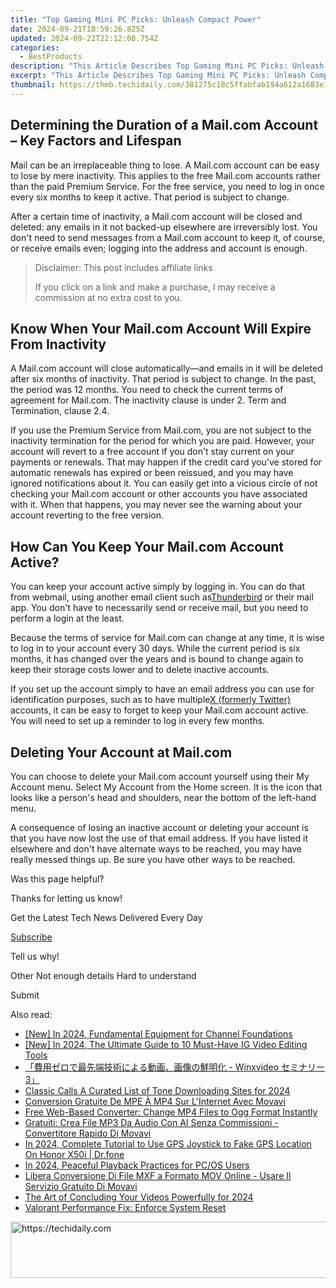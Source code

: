 ```yaml
---
title: "Top Gaming Mini PC Picks: Unleash Compact Power"
date: 2024-09-21T18:59:26.825Z
updated: 2024-09-22T22:12:08.754Z
categories:
  - BestProducts
description: "This Article Describes Top Gaming Mini PC Picks: Unleash Compact Power"
excerpt: "This Article Describes Top Gaming Mini PC Picks: Unleash Compact Power"
thumbnail: https://thmb.techidaily.com/381275c18c5ffabfab194a612a1683e1ab2c627fa1437abeac9a84f2773da4df.jpg
---
```


## Determining the Duration of a Mail.com Account – Key Factors and Lifespan
 Mail can be an irreplaceable thing to lose. A Mail.com account can be easy to lose by mere inactivity. This applies to the free Mail.com accounts rather than the paid Premium Service. For the free service, you need to log in once every six months to keep it active. That period is subject to change.

 After a certain time of inactivity, a Mail.com account will be closed and deleted: any emails in it not backed-up elsewhere are irreversibly lost. You don't need to send messages from a Mail.com account to keep it, of course, or receive emails even; logging into the address and account is enough.

>  Disclaimer: This post includes affiliate links
>
>  If you click on a link and make a purchase, I may receive a commission at no extra cost to you.
>

## Know When Your Mail.com Account Will Expire From Inactivity

 A Mail.com account will close automatically—and emails in it will be deleted after six months of inactivity. That period is subject to change. In the past, the period was 12 months. You need to check the current terms of agreement for Mail.com. The inactivity clause is under 2\. Term and Termination, clause 2.4.

 If you use the Premium Service from Mail.com, you are not subject to the inactivity termination for the period for which you are paid. However, your account will revert to a free account if you don't stay current on your payments or renewals. That may happen if the credit card you've stored for automatic renewals has expired or been reissued, and you may have ignored notifications about it. You can easily get into a vicious circle of not checking your Mail.com account or other accounts you have associated with it. When that happens, you may never see the warning about your account reverting to the free version.

## How Can You Keep Your Mail.com Account Active?

 You can keep your account active simply by logging in. You can do that from webmail, using another email client such as[Thunderbird](https://www.lifewire.com/mozilla-thunderbird-review-1173071) or their mail app. You don't have to necessarily send or receive mail, but you need to perform a login at the least.

 Because the terms of service for Mail.com can change at any time, it is wise to log in to your account every 30 days. While the current period is six months, it has changed over the years and is bound to change again to keep their storage costs lower and to delete inactive accounts.

 If you set up the account simply to have an email address you can use for identification purposes, such as to have multiple[X (formerly Twitter)](https://www.lifewire.com/what-exactly-is-twitter-2483331) accounts, it can be easy to forget to keep your Mail.com account active. You will need to set up a reminder to log in every few months.

## Deleting Your Account at Mail.com

 You can choose to delete your Mail.com account yourself using their My Account menu. Select My Account from the Home screen. It is the icon that looks like a person's head and shoulders, near the bottom of the left-hand menu.

 A consequence of losing an inactive account or deleting your account is that you have now lost the use of that email address. If you have listed it elsewhere and don't have alternate ways to be reached, you may have really messed things up. Be sure you have other ways to be reached.

Was this page helpful?

Thanks for letting us know!

 Get the Latest Tech News Delivered Every Day

[Subscribe](https://www.lifewire.com/#)

Tell us why!

 Other  Not enough details  Hard to understand

 Submit

<ins class="adsbygoogle"
     style="display:block"
     data-ad-format="autorelaxed"
     data-ad-client="ca-pub-7571918770474297"
     data-ad-slot="1223367746"></ins>

<ins class="adsbygoogle"
     style="display:block"
     data-ad-client="ca-pub-7571918770474297"
     data-ad-slot="8358498916"
     data-ad-format="auto"
     data-full-width-responsive="true"></ins>

<span class="atpl-alsoreadstyle">Also read:</span>
<div><ul>
<li><a href="https://youtube-lab.techidaily.com/n-2024-fundamental-equipment-for-channel-foundations/"><u>[New] In 2024, Fundamental Equipment for Channel Foundations</u></a></li>
<li><a href="https://instagram-videos.techidaily.com/new-in-2024-the-ultimate-guide-to-10-must-have-ig-video-editing-tools/"><u>[New] In 2024, The Ultimate Guide to 10 Must-Have IG Video Editing Tools</u></a></li>
<li><a href="https://some-knowledge.techidaily.com/winxvideo-3/"><u>「費用ゼロで最先端技術による動画、画像の鮮明化 - Winxvideo セミナリー3」</u></a></li>
<li><a href="https://extra-tips.techidaily.com/classic-calls-a-curated-list-of-tone-downloading-sites-for-2024/"><u>Classic Calls A Curated List of Tone Downloading Sites for 2024</u></a></li>
<li><a href="https://techtrends.techidaily.com/conversion-gratuite-de-mpe-a-mp4-sur-linternet-avec-movavi/"><u>Conversion Gratuite De MPE À MP4 Sur L'Internet Avec Movavi</u></a></li>
<li><a href="https://techtrends.techidaily.com/free-web-based-converter-change-mp4-files-to-ogg-format-instantly/"><u>Free Web-Based Converter: Change MP4 Files to Ogg Format Instantly</u></a></li>
<li><a href="https://techtrends.techidaily.com/gratuiti-crea-file-mp3-da-audio-con-ai-senza-commissioni-convertitore-rapido-di-movavi/"><u>Gratuiti: Crea File MP3 Da Audio Con AI Senza Commissioni - Convertitore Rapido Di Movavi</u></a></li>
<li><a href="https://review-topics.techidaily.com/in-2024-complete-tutorial-to-use-gps-joystick-to-fake-gps-location-on-honor-x50i-drfone-by-drfone-virtual-android/"><u>In 2024, Complete Tutorial to Use GPS Joystick to Fake GPS Location On Honor X50i | Dr.fone</u></a></li>
<li><a href="https://extra-skills.techidaily.com/in-2024-peaceful-playback-practices-for-pcos-users/"><u>In 2024, Peaceful Playback Practices for PC/OS Users</u></a></li>
<li><a href="https://techtrends.techidaily.com/libera-conversione-di-file-mxf-a-formato-mov-online-usare-il-servizio-gratuito-di-movavi/"><u>Libera Conversione Di File MXF a Formato MOV Online - Usare Il Servizio Gratuito Di Movavi</u></a></li>
<li><a href="https://facebook-video-share.techidaily.com/the-art-of-concluding-your-videos-powerfully-for-2024/"><u>The Art of Concluding Your Videos Powerfully for 2024</u></a></li>
<li><a href="https://win-howtos.techidaily.com/valorant-performance-fix-enforce-system-reset/"><u>Valorant Performance Fix: Enforce System Reset</u></a></li>
</ul></div>

<!-- affiliate ads begin -->
<a href="https://unicoeye.pxf.io/c/5597632/2148775/18498" target="_top" id="2148775">
  <img src="//a.impactradius-go.com/display-ad/18498-2148775" border="0" alt="https://techidaily.com" width="728" height="90"/>
</a>
<img height="0" width="0" src="https://unicoeye.pxf.io/i/5597632/2148775/18498" style="position:absolute;visibility:hidden;" border="0" />
<!-- affiliate ads end -->

